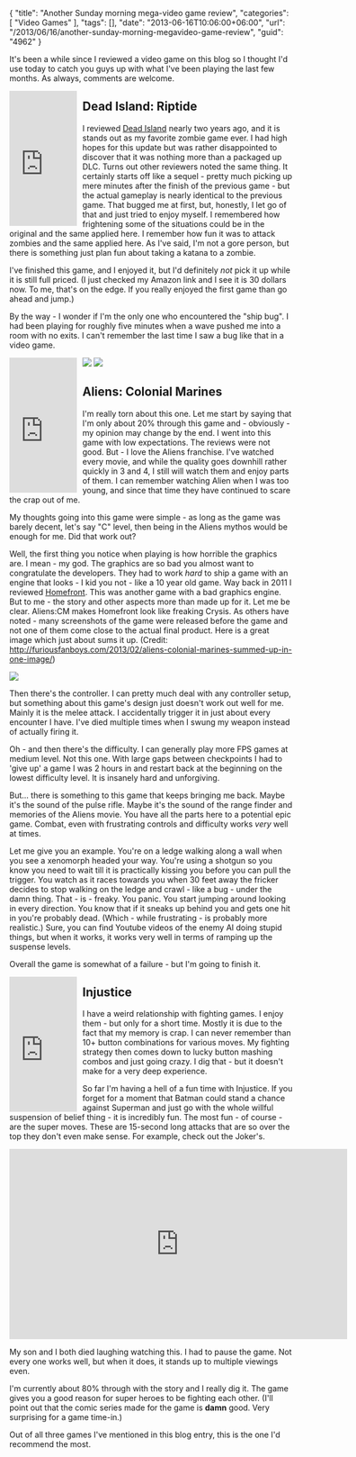 {
	"title": "Another Sunday morning mega-video game review",
	"categories": [
		"Video Games"
	],
	"tags": [],
	"date": "2013-06-16T10:06:00+06:00",
	"url": "/2013/06/16/another-sunday-morning-megavideo-game-review",
	"guid": "4962"
}

It's been a while since I reviewed a video game on this blog so I thought I'd use today to catch you guys up with what I've been playing the last few months. As always, comments are welcome.
<!--more-->
<iframe src="http://rcm-na.amazon-adsystem.comm/e/cm?t=raymondcamden-20&o=1&p=8&l=as1&asins=B00886WO5W&nou=1&ref=qf_sp_asin_til&fc1=000000&IS2=1&lt1=_top&m=amazon&lc1=0000FF&bc1=000000&bg1=FFFFFF&f=ifr" style="width:120px;height:240px;float:left;margin-right:10px;" scrolling="no" marginwidth="0" marginheight="0" frameborder="0"></iframe>

<h2>Dead Island: Riptide</h2>

I reviewed <a href="http://www.raymondcamden.com/index.cfm/2011/10/23/Review-Dead-Island">Dead Island</a> nearly two years ago, and it is stands out as my favorite zombie game ever. I had high hopes for this update but was rather disappointed to discover that it was nothing more than a packaged up DLC. Turns out other reviewers noted the same thing. It certainly starts off like a sequel - pretty much picking up mere minutes after the finish of the previous game - but the actual gameplay is nearly identical to the previous game. That bugged me at first, but, honestly, I let go of that and just tried to enjoy myself. I remembered how frightening some of the situations could be in the original and the same applied here. I remember how fun it was to attack zombies and the same applied here. As I've said, I'm not a gore person, but there is something just plan fun about taking a katana to a zombie. 

I've finished this game, and I enjoyed it, but I'd definitely <i>not</i> pick it up while it is still full priced. (I just checked my Amazon link and I see it is 30 dollars now. To me, that's on the edge. If you really enjoyed the first game than go ahead and jump.)

By the way - I wonder if I'm the only one who encountered the "ship bug". I had been playing for roughly five minutes when a wave pushed me into a room with no exits. I can't remember the last time I saw a bug like that in a video game. 


<img src="http://www.raymondcamden.com/images/di1.jpg" />

<img src="http://www.raymondcamden.com/images/di2.jpg" />

<iframe src="http://rcm-na.amazon-adsystem.com/e/cm?t=raymondcamden-20&o=1&p=8&l=as1&asins=B005THAX5Q&nou=1&ref=qf_sp_asin_til&fc1=000000&IS2=1&lt1=_top&m=amazon&lc1=0000FF&bc1=000000&bg1=FFFFFF&f=ifr" style="width:120px;height:240px;float:left;margin-right:10px" scrolling="no" marginwidth="0" marginheight="0" frameborder="0"></iframe>

<h2>Aliens: Colonial Marines</h2>

I'm really torn about this one. Let me start by saying that I'm only about 20% through this game and - obviously - my opinion may change by the end. I went into this game with low expectations. The reviews were not good. But - I love the Aliens franchise. I've watched every movie, and while the quality goes downhill rather quickly in 3 and 4, I still will watch them and enjoy parts of them. I can remember watching Alien when I was too young, and since that time they have continued to scare the crap out of me. 

My thoughts going into this game were simple - as long as the game was barely decent, let's say "C" level, then being in the Aliens mythos would be enough for me. Did that work out?

Well, the first thing you notice when playing is how horrible the graphics are. I mean - my god. The graphics are so bad you almost want to congratulate the developers. They had to work <i>hard</i> to ship a game with an engine that looks - I kid you not - like a 10 year old game. Way back in 2011 I reviewed <a href="http://www.raymondcamden.com/index.cfm/2011/3/27/Review-Homefront-and-Bad-Company-2">Homefront</a>. This was another game with a bad graphics engine. But to me - the story and other aspects more than made up for it. Let me be clear. Aliens:CM makes Homefront look like freaking Crysis. As others have noted - many screenshots of the game were released before the game and not one of them come close to the actual final product. Here is a great image which just about sums it up. (Credit: <a href="http://furiousfanboys.com/2013/02/aliens-colonial-marines-summed-up-in-one-image/">http://furiousfanboys.com/2013/02/aliens-colonial-marines-summed-up-in-one-image/</a>)

<img src="http://www.raymondcamden.com/images/AliensColonialCrap.jpg" />

Then there's the controller. I can pretty much deal with any controller setup, but something about this game's design just doesn't work out well for me. Mainly it is the melee attack. I accidentally trigger it in just about every encounter I have. I've died multiple times when I swung my weapon instead of actually firing it. 

Oh - and then there's the difficulty. I can generally play more FPS games at medium level. Not this one. With large gaps between checkpoints I had to 'give up' a game I was 2 hours in and restart back at the beginning on the lowest difficulty level. It is insanely hard and unforgiving. 

But... there is something to this game that keeps bringing me back. Maybe it's the sound of the pulse rifle. Maybe it's the sound of the range finder and memories of the Aliens movie. You have all the parts here to a potential epic game. Combat, even with frustrating controls and difficulty works <i>very</i> well at times. 

Let me give you an example. You're on a ledge walking along a wall when you see a xenomorph headed your way. You're using a shotgun so you know you need to wait till it is practically kissing you before you can pull the trigger. You watch as it races towards you when 30 feet away the fricker decides to stop walking on the ledge and crawl - like a bug - under the damn thing. That - is - freaky. You panic. You start jumping around looking in every direction. You know that if it sneaks up behind you and gets one hit in you're probably dead. (Which - while frustrating - is probably more realistic.) Sure, you can find Youtube videos of the enemy AI doing stupid things, but when it works, it works very well in terms of ramping up the suspense levels. 

Overall the game is somewhat of a failure - but I'm going to finish it. 

<iframe src="http://rcm-na.amazon-adsystem.com/e/cm?t=raymondcamden-20&o=1&p=8&l=as1&asins=B00CBUC38Y&nou=1&ref=qf_sp_asin_til&fc1=000000&IS2=1&lt1=_top&m=amazon&lc1=0000FF&bc1=000000&bg1=FFFFFF&f=ifr" style="width:120px;height:240px;float:left;margin-right:10px" scrolling="no" marginwidth="0" marginheight="0" frameborder="0"></iframe>

<h2>Injustice</h2>

I have a weird relationship with fighting games. I enjoy them - but only for a short time. Mostly it is due to the fact that my memory is crap. I can never remember than 10+ button combinations for various moves. My fighting strategy then comes down to lucky button mashing combos and just going crazy. I dig that - but it doesn't make for a very deep experience. 

So far I'm having a hell of a fun time with Injustice. If you forget for a moment that Batman could stand a chance against Superman and just go with the whole willful suspension of belief thing - it is incredibly fun. The most fun - of course - are the super moves. These are 15-second long attacks that are so over the top they don't even make sense. For example, check out the Joker's. 

<iframe width="601" height="338" src="http://www.youtube.com/embed/eqkEi0DNm1Y?rel=0" frameborder="0" allowfullscreen></iframe>

My son and I both died laughing watching this. I had to pause the game. Not every one works well, but when it does, it stands up to multiple viewings even. 

I'm currently about 80% through with the story and I really dig it. The game gives you a good reason for super heroes to be fighting each other. (I'll point out that the comic series made for the game is <b>damn</b> good. Very surprising for a game time-in.)

Out of all three games I've mentioned in this blog entry, this is the one I'd recommend the most.